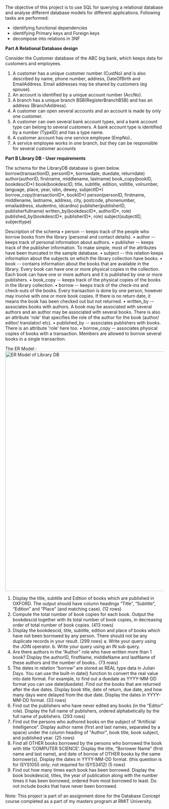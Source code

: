The objective of this project is to use SQL for querying a relational database and analyse different database models for different applications. Following tasks are performed:
  * identifying functional dependencies
  * identifying Primary keys and Foreign keys
  * decompose into relations in 3NF
  
**Part A Relational Database design**

Consider the Customer database of the ABC big bank, which keeps data for customers and employees.
 1. A customer has a unique customer number (CustNo) and is also described by name, phone number, address, DateOfBirth and EmailAddress. Email addresses may be shared by customers (eg spouse).
 2. An account is identified by a unique account number (AccNo).
 3. A branch has a unique branch BSB(RegisterBranchBSB) and has an address (BranchAddress).
 4. A customer can open several accounts and an account is made by only one customer.
 5. A customer can own several bank account types, and a bank account type can belong to several customers. A bank account type is identified by a number (TypeID) and has a type name.
 6. A customer account has one service employee (EmpNo)..
 7. A service employee works in one branch, but they can be responsible for several customer accounts

**Part B Library DB - User requirements**

The schema for the LibraryDB database is given below.
borrow(transactionID, personID*, borrowdate, duedate, returndate)
author(authorID, firstname, middlename, lastname)
book_copy(bookID, bookdescID*)
book(bookdescID, title, subtitle, edition, voltitle, volnumber, language, place, year, isbn, dewey, subjectID*)
borrow_copy(transactionID*, bookID*)
person(personID, firstname, middlename, lastname, address, city, postcode, phonenumber,
emailaddress, studentno, idcardno)
publisher(publisherID, publisherfullname)
written_by(bookdescID*, authorID*, role)
published_by(bookdescID*, publisherID*, role)
subject(subjectID, subjecttype)


Description of the schema
• person -- keeps track of the people who borrow books from the library (personal and contact details).
• author -- keeps track of personal information about authors.
• publisher -- keeps track of the publisher information. To make simple, most of the attributes have been truncated in the sample database.
• subject -- this relation keeps information about the subjects on which the library collection have books.
• book -- contains information about the books that are available in the library. Every book can have one or more physical copies in the collection. Each book can have one or more authors and it is published by one or more publishers.
• book_copy -- keeps track of the physical copies of the books in the library collection.
• borrow -- keeps track of the check-ins and check-outs of the books. Every transaction is done by one person, however may involve with one or more book copies. If there is no return date, it means the book has been checked out but not returned.
• written_by -- associates books with authors. A book may be associated with several authors and an author may be associated with several books. There is also an attribute 'role' that specifies the role of the author for the book (author/ editor/ translator/ etc).
• published_by -- associates publishers with books. There is an attribute 'role' here too.
• borrow_copy -- associates physical copies of books with a transaction. Members are allowed to borrow several books in a single transaction.

The ER Model :<img width="759" alt="ER Model of Library DB" src="https://github.com/Deepthi-Suresh-Portfolio/Data-Analysis/assets/160568228/14e9e5fc-14de-49d5-ab84-832f5cfa8ce5">

 1. Display the title, subtitle and Edition of books which are published in OXFORD. The output should have column headings “Title”, “Subtitle”, “Edition” and “Place” (and matching case). (12 rows)
 2. Compute the total number of book copies for each book. Output the bookdescid together with its total number of book copies, in decreasing order of total number of book copies. (413 rows)
 3. Display the bookdescid, title, subtitle, edition and place of books which have not been borrowed by any person. There should not be any duplicate records in your result. (299 rows)
 a. Write your query using the JOIN operator.
 b. Write your query using an IN sub query.
 4. Are there authors in the “Author” role who have written more than 1 book? Display the authorID, firstName, middleName and lastName of these authors and the number of books.. (73 rows)
 5. The dates in relation “borrow” are stored as REAL type data in Julian Days. You can use the built-in date() function to convert the real value into date format. For example, to find out a duedate as YYYY-MM-DD format you can use date(duedate). Find out the books that are returned after the due dates. Display book title, date of return, due date, and how many days were delayed from the due date. Display the dates in YYYY-MM-DD format. (33 rows)
 6. Find out the publishers who have never edited any books (in the “Editor” role). Display the full name of publishers, ordered alphabetically by the full name of publishers. (293 rows)
 7. Find out the persons who authored books on the subject of “Artificial Intelligence”. Display author name (first and last names, separated by a space) under the column heading of "Author", book title, book subject, and published year. (25 rows)
 8. Find all OTHER books borrowed by the persons who borrowed the book with title ‘COMPUTER SCIENCE’. Display the title, “Borrower Name” (first name and last name), and date of borrow of OTHER books by the same borrower(s). Display the dates in YYYY-MM-DD format. (this question is for ISYS1055 only; not required for ISYS3412) (5 rows)
 8. Find out how many times each book has been borrowed. Display the book bookdescid, titles, the year of publication along with the number times it has been borrowed, ordered from most borrowed to least. Do not include books that have never been borrowed.

Note: This project is part of an assignment done for the Database Concept course completed as a part of my masters program at RMIT University.
